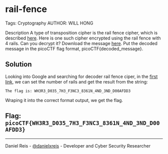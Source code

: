 # rail-fence
Tags: Cryptography
AUTHOR: WILL HONG

Description
A type of transposition cipher is the rail fence cipher, which is described [here](https://en.wikipedia.org/wiki/Rail_fence_cipher). Here is one such cipher encrypted using the rail fence with 4 rails. Can you decrypt it?
Download the message [here](./message.txt).
Put the decoded message in the picoCTF flag format, picoCTF{decoded_message}.

## Solution

Looking into Google and searching for decoder rail fence ciper, in the [first link](https://www.boxentriq.com/code-breaking/rail-fence-cipher), we can set the number of rails and get the result from the string:

`The flag is: WH3R3_D035_7H3_F3NC3_8361N_4ND_3ND_D00AFDD3`

Wraping it into the correct format output, we get the flag.

## Flag: `picoCTF{WH3R3_D035_7H3_F3NC3_8361N_4ND_3ND_D00AFDD3}`

---
Daniel Reis - [@danielxreis](https://twitter.com/DanielXReis) - Developer and Cyber Security Researcher